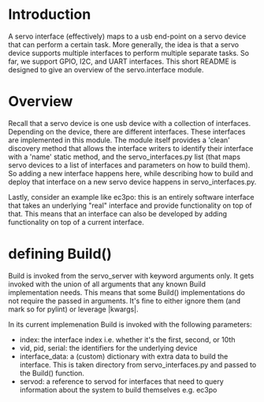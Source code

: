 # Introduction

A servo interface (effectively) maps to a usb end-point on a servo device that
can perform a certain task. More generally, the idea is that a servo device
supports multiple interfaces to perform multiple separate tasks. So far, we
support GPIO, I2C, and UART interfaces. This short README is designed to give an
overview of the servo.interface module.

# Overview

Recall that a servo device is one usb device with a collection of interfaces.
Depending on the device, there are different interfaces. These interfaces are
implemented in this module. The module itself provides a 'clean' discovery
method that allows the interface writers to identify their interface with a
'name' static method, and the servo\_interfaces.py list (that maps servo
devices to a list of interfaces and parameters on how to build them). So adding
a new interface happens here, while describing how to build and deploy that
interface on a new servo device happens in servo\_interfaces.py.

Lastly, consider an example like ec3po: this is an entirely software interface
that takes an underlying "real" interface and provide functionality on top of
that. This means that an interface can also be developed by adding functionality
on top of a current interface.

# defining Build()

Build is invoked from the servo\_server with keyword arguments only. It gets
invoked with the union of all arguments that any known Build implementation
needs. This means that some Build() implementations do not require the passed in
arguments. It's fine to either ignore them (and mark so for pylint) or leverage
|kwargs|.

In its current implemenation Build is invoked with the following parameters:
- index: the interface index i.e. whether it's the first, second, or 10th
- vid, pid, serial: the identifiers for the underlying device
- interface\_data: a (custom) dictionary with extra data to build the interface.
  This is taken directory from servo\_interfaces.py and passed to the Build()
  function.
- servod: a reference to servod for interfaces that need to query information
  about the system to build themselves e.g. ec3po
